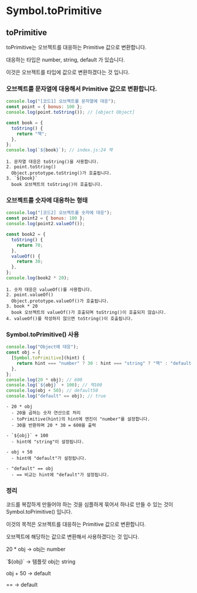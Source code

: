# Symbol.toPrimitive

## toPrimitive

toPrimitive는 오브젝트를 대응하는 Primitive 값으로 변환합니다.

대응하는 타입은 number, string, default 가 있습니다.

이것은 오브젝트를 타입에 값으로 변환하겠다는 것 입니다.

### 오브젝트를 문자열에 대응해서 Primitive 값으로 변환합니다.

```js
console.log("[코드1] 오브젝트를 문자열에 대응");
const point = { bonus: 100 };
console.log(point.toString()); // [object Object]

const book = {
  toString() {
    return "책";
  },
};
console.log(`${book}`); // index.js:24 책
```

    1. 문자열 대응은 toString()을 사용합니다.
    2. point.toString()
      Object.prototype.toString()가 호출됩니다.
    3. `${book}`
      book 오브젝트의 toString()이 호출됩니다.

### 오브젝트를 숫자에 대응하는 형태

```js
console.log("[코드2] 오브젝트를 숫자에 대응");
const point2 = { bonus: 100 };
console.log(point2.valueOf());

const book2 = {
  toString() {
    return 70;
  },
  valueOf() {
    return 30;
  },
};
console.log(book2 * 20);
```

    1. 숫자 대응은 valueOf()를 사용합니다.
    2. point.valueOf()
      Object.prototype.valueOf()가 호출됩니다.
    3. book * 20
      book 오브젝트의 valueOf()가 호출되며 toString()이 호출되지 않습니다.
    4. valueOf()를 작성하지 않으면 toString()이 호출됩니다.

### Symbol.toPrimitive() 사용

```js
console.log("Object에 대응");
const obj = {
  [Symbol.toPrimitive](hint) {
    return hint === "number" ? 30 : hint === "string" ? "책" : "default";
  },
};
console.log(20 * obj); // 600
console.log(`${obj}` + 100); // 책100
console.log(obj + 50); // default50
console.log("default" == obj); // true
```

    - 20 * obj
      - 20을 곱하는 숫자 연산으로 처리
      - toPrimitive(hint)의 hint에 엔진이 "number"를 설정합니다.
      - 30을 반환하며 20 * 30 = 600을 출력

    - `${obj}` + 100
      - hint에 "string"이 설정됩니다.

    - obj + 50
      - hint에 "default"가 설정됩니다.

    - "default" == obj
      - == 비교는 hint에 "default"가 설정됩니다.

### 정리

코드를 복잡하게 만들어야 하는 것을 심플하게 묶어서 하나로 만들 수 있는 것이 Symbol.toPrimitive() 입니다.

이것의 목적은 오브젝트를 대응하는 Primitive 값으로 변환합니다.

오브젝트에 해당하는 값으로 변환해서 사용하겠다는 것 입니다.

20 \* obj -> obj는 number

\`${obj}\` -> 템플릿 obj는 string

obj + 50 -> default

== -> default
